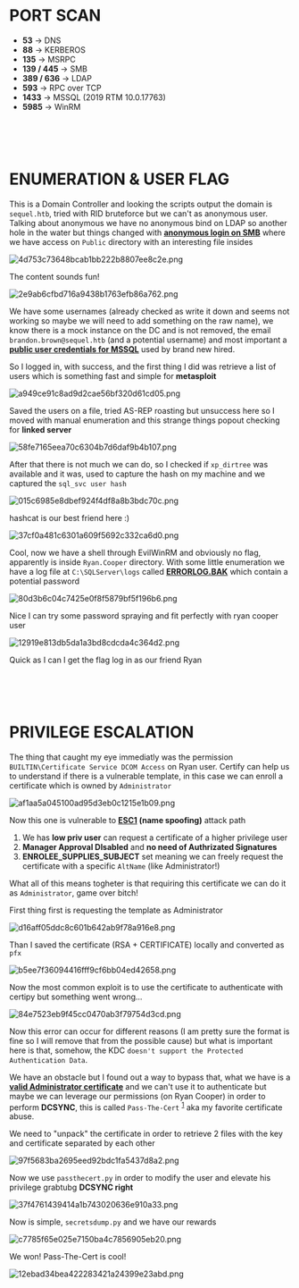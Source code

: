 # PORT SCAN
* **53** &#8594; DNS
* **88** &#8594; KERBEROS
* **135** &#8594; MSRPC
* **139 / 445** &#8594; SMB
* **389 / 636** &#8594; LDAP
* **593** &#8594; RPC over TCP
* **1433** &#8594; MSSQL (2019 RTM 10.0.17763)
* **5985** &#8594; WinRM

<br><br><br>

# ENUMERATION & USER FLAG
This is a Domain Controller and looking the scripts output the domain is `sequel.htb`, tried with RID bruteforce but we can't as anonymous user. Talking about anonymous we have no anonymous bind on LDAP so another hole in the water but things changed with **<u>anonymous login on SMB</u>** where we have access on `Public` directory with an interesting file insides

![4d753c73648bcab1bb222b8807ee8c2e.png](img/4d753c73648bcab1bb222b8807ee8c2e.png)

The content sounds fun!

![2e9ab6cfbd716a9438b1763efb86a762.png](img/2e9ab6cfbd716a9438b1763efb86a762.png)

We have some usernames (already checked as write it down and seems not working so maybe we will need to add something on the raw name), we know there is a mock instance on the DC and is not removed, the email `brandon.brown@sequel.htb` (and a potential username) and most important a **<u>public user credentials for MSSQL</u>** used by brand new hired.

So I logged in, with success, and the first thing I did was retrieve a list of users which is something fast and simple for **metasploit**

![a949ce91c8ad9d2cae56bf320d61cd05.png](img/a949ce91c8ad9d2cae56bf320d61cd05.png)

Saved the users on a file, tried AS-REP roasting but unsuccess here so I moved with manual enumeration and this strange things popout checking for **linked server**

![58fe7165eea70c6304b7d6daf9b4b107.png](img/58fe7165eea70c6304b7d6daf9b4b107.png)

After that there is not much we can do, so I checked if `xp_dirtree` was available and it was, used to capture the hash on my machine and we captured the `sql_svc user hash`

![015c6985e8dbef924f4df8a8b3bdc70c.png](img/015c6985e8dbef924f4df8a8b3bdc70c.png)

hashcat is our best friend here :)

![37cf0a481c6301a609f5692c332ca6d0.png](img/37cf0a481c6301a609f5692c332ca6d0.png)

Cool, now we have a shell through EvilWinRM and obviously no flag, apparently is inside `Ryan.Cooper` directory. With some little enumeration we have a log file at `C:\SQLServer\logs` called **<u>ERRORLOG.BAK</u>** which contain a potential password

![80d3b6c04c7425e0f8f5879bf5f196b6.png](img/80d3b6c04c7425e0f8f5879bf5f196b6.png)

Nice I can try some password spraying and fit perfectly with ryan cooper user 

![12919e813db5da1a3bd8cdcda4c364d2.png](img/12919e813db5da1a3bd8cdcda4c364d2.png)

Quick as I can I get the flag log in as our friend Ryan


<br><br><br>

# PRIVILEGE ESCALATION
The thing that caught my eye immediatly was the permission `BUILTIN\Certificate Service DCOM Access` on Ryan user. Certify can help us to understand if there is a vulnerable template, in this case we can enroll a certificate which is owned by `Administrator`

![af1aa5a045100ad95d3eb0c1215e1b09.png](img/af1aa5a045100ad95d3eb0c1215e1b09.png)

Now this one is vulnerable to **<u>ESC1</u> (name spoofing)** attack path 

1) We has **low priv user** can request a certificate of a higher privilege user
2) **Manager Approval DIsabled** and **no need of Authrizated Signatures**
3) **ENROLEE_SUPPLIES_SUBJECT** set meaning we can freely request the certificate with a specific `AltName` (like Administrator!)

What all of this means togheter is that requiring this certificate we can do it as `Administrator`, game over bitch!

First thing first is requesting the template as Administrator

![d16aff05ddc8c601b642ab9f78a916e8.png](img/d16aff05ddc8c601b642ab9f78a916e8.png)

Than I saved the certificate (RSA + CERTIFICATE) locally and converted as `pfx`

![b5ee7f36094416fff9cf6bb04ed42658.png](img/b5ee7f36094416fff9cf6bb04ed42658.png)

Now the most common exploit is to use the certificate to authenticate with certipy but something went wrong...

![84e7523eb9f45cc0470ab3f79754d3cd.png](img/84e7523eb9f45cc0470ab3f79754d3cd.png)

Now this error can occur for different reasons (I am pretty sure the format is fine so I will remove that from the possible cause) but what is important here is that, somehow, the KDC `doesn't support the Protected Authentication Data`.

We have an obstacle but I found out a way to bypass that, what we have is a **<u>valid Administrator certificate</u>** and we can't use it to authenticate but maybe we can leverage our permissions (on Ryan Cooper) in order to perform **DCSYNC**, this is called `Pass-The-Cert` <sup>[1](https://github.com/AlmondOffSec/PassTheCert/tree/main/Python)</sup> aka my favorite certificate abuse.

We need to "unpack" the certificate in order to retrieve 2 files with the key and certificate separated by each other 

![97f5683ba2695eed92bdc1fa5437d8a2.png](img/97f5683ba2695eed92bdc1fa5437d8a2.png)

Now we use `passthecert.py` in order to modify the user and elevate his privilege grabtubg **DCSYNC right**

![37f4761439414a1b743020636e910a33.png](img/37f4761439414a1b743020636e910a33.png)

Now is simple, `secretsdump.py` and we have our rewards

![c7785f65e025e7150ba4c7856905eb20.png](img/c7785f65e025e7150ba4c7856905eb20.png)

We won! Pass-The-Cert is cool!

![12ebad34bea422283421a24399e23abd.png](img/12ebad34bea422283421a24399e23abd.png)
